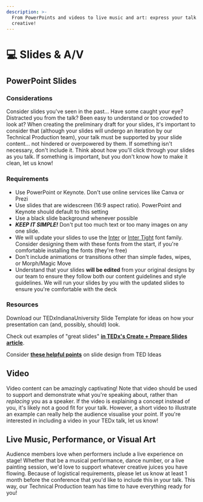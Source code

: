 ```yaml
---
description: >-
  From PowerPoints and videos to live music and art: express your talk and get
  creative!
---
```


# 💻 Slides & A/V

## PowerPoint Slides

### Considerations

Consider slides you've seen in the past... Have some caught your eye? Distracted you from the talk? Been easy to understand or too crowded to look at? When creating the preliminary draft for your slides, it's important to consider that (although your slides will undergo an iteration by our Technical Production team), your talk must be supported by your slide content... not hindered or overpowered by them. If something isn't necessary, don't include it. Think about how you'll click through your slides as you talk. If something is important, but you don't know how to make it clean, let us know!&#x20;

### Requirements

* Use PowerPoint or Keynote. Don't use online services like Canva or Prezi
* Use slides that are widescreen (16:9 aspect ratio). PowerPoint and Keynote should default to this setting
* Use a black slide background whenever possible
* _**KEEP IT SIMPLE!**_ Don't put too much text or too many images on any one slide.
* We will update your slides to use the [Inter](https://fonts.google.com/specimen/Inter?query=inter) or [Inter Tight](https://fonts.google.com/specimen/Inter+Tight?query=inter) font family. Consider designing them with these fonts from the start, if you're comfortable installing the fonts (they're free)
* Don't include animations or transitions other than simple fades, wipes, or Morph/Magic Move
* Understand that your slides **will be edited** from your original designs by our team to ensure they follow both our content guidelines and style guidelines. We will run your slides by you with the updated slides to ensure you're comfortable with the deck

### Resources

Download our TEDxIndianaUniversity Slide Template for ideas on how your presentation can (and, possibly, should) look.

Check out examples of "great slides" [**in TEDx's Create + Prepare Slides article**](https://www.ted.com/participate/organize-a-local-tedx-event/tedx-organizer-guide/speakers-program/prepare-your-speaker/create-prepare-slides).

Consider [**these helpful points**](https://ideas.ted.com/6-dos-and-donts-for-next-level-slides-from-a-ted-presentation-expert/) on slide design from TED Ideas



## Video

Video content can be amazingly captivating! Note that video should be used to support and demonstrate what you're speaking about, rather than _replacing_ you as a speaker. If the video is explaining a concept instead of you, it's likely not a good fit for your talk. However, a short video to illustrate an example can really help the audience visualise your point. If you're interested in including a video in your TEDx talk, let us know!



## Live Music, Performance, or Visual Art

Audience members love when performers include a live experience on stage! Whether that be a musical performance, dance number, or a live painting session, we'd love to support whatever creative juices you have flowing. Because of logistical requirements, please let us know at least 1 month before the conference that you'd like to include this in your talk. This way, our Technical Production team has time to have everything ready for you!

